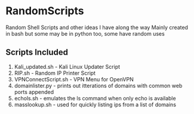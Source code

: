# RandomScripts
Random Shell Scripts and other ideas I have along the way
Mainly created in bash but some may be in python too, some have random uses

## Scripts Included

 1. Kali_updated.sh - Kali Linux Updater Script
 2. RIP.sh - Random IP Printer Script
 3. VPNConnectScript.sh - VPN Menu for OpenVPN
 4. domainlister.py - prints out itterations of domains with common web ports appended
 5. echols.sh - emulates the ls command when only echo is available
 6. masslookup.sh - used for quickly listing ips from a list of domains
